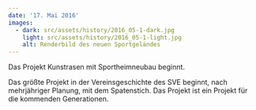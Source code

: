 ```yaml
---
date: '17. Mai 2016'
images:
  - dark: src/assets/history/2016_05-1-dark.jpg
    light: src/assets/history/2016_05-1-light.jpg
    alt: Renderbild des neuen Sportgeländes
---
```


Das Projekt Kunstrasen mit Sportheimneubau beginnt.

Das größte Projekt in der Vereinsgeschichte des SVE beginnt, nach mehrjähriger Planung, mit dem Spatenstich. Das Projekt ist ein Projekt für die kommenden Generationen.

